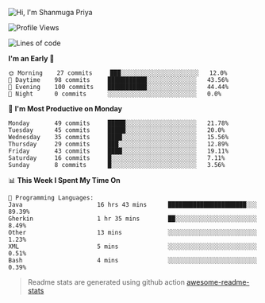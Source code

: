 ![Hi, I'm Shanmuga Priya](https://user-images.githubusercontent.com/11372997/114383722-80f22d80-9bab-11eb-9c97-3d0fa40f2725.gif)

<!--START_SECTION:waka-->
![Profile Views](http://img.shields.io/badge/Profile%20Views-159-blue)

![Lines of code](https://img.shields.io/badge/From%20Hello%20World%20I%27ve%20Written-4.2%20million%20lines%20of%20code-blue)

**I'm an Early 🐤** 

```text
🌞 Morning    27 commits     ███░░░░░░░░░░░░░░░░░░░░░░   12.0% 
🌆 Daytime    98 commits     ███████████░░░░░░░░░░░░░░   43.56% 
🌃 Evening    100 commits    ███████████░░░░░░░░░░░░░░   44.44% 
🌙 Night      0 commits      ░░░░░░░░░░░░░░░░░░░░░░░░░   0.0%

```
📅 **I'm Most Productive on Monday** 

```text
Monday       49 commits     █████░░░░░░░░░░░░░░░░░░░░   21.78% 
Tuesday      45 commits     █████░░░░░░░░░░░░░░░░░░░░   20.0% 
Wednesday    35 commits     ████░░░░░░░░░░░░░░░░░░░░░   15.56% 
Thursday     29 commits     ███░░░░░░░░░░░░░░░░░░░░░░   12.89% 
Friday       43 commits     ████░░░░░░░░░░░░░░░░░░░░░   19.11% 
Saturday     16 commits     █░░░░░░░░░░░░░░░░░░░░░░░░   7.11% 
Sunday       8 commits      █░░░░░░░░░░░░░░░░░░░░░░░░   3.56%

```


📊 **This Week I Spent My Time On** 

```text
💬 Programming Languages: 
Java                     16 hrs 43 mins      ██████████████████████░░░   89.39% 
Gherkin                  1 hr 35 mins        ██░░░░░░░░░░░░░░░░░░░░░░░   8.49% 
Other                    13 mins             ░░░░░░░░░░░░░░░░░░░░░░░░░   1.23% 
XML                      5 mins              ░░░░░░░░░░░░░░░░░░░░░░░░░   0.51% 
Bash                     4 mins              ░░░░░░░░░░░░░░░░░░░░░░░░░   0.39%

```


<!--END_SECTION:waka-->
> Readme stats are generated using github action [awesome-readme-stats](https://github.com/anmol098/waka-readme-stats)
<!--
**Shanmugapriya03/Shanmugapriya03** is a ✨ _special_ ✨ repository because its `README.md` (this file) appears on your GitHub profile.

Here are some ideas to get you started:

- 🔭 I’m currently working on ...
- 🌱 I’m currently learning ...
- 👯 I’m looking to collaborate on ...
- 🤔 I’m looking for help with ...
- 💬 Ask me about ...
- 📫 How to reach me: ...
- 😄 Pronouns: ...
- ⚡ Fun fact: ...
-->
